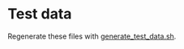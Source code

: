 # Test data

Regenerate these files with [generate_test_data.sh](../../../scripts/generate_test_data.sh).

